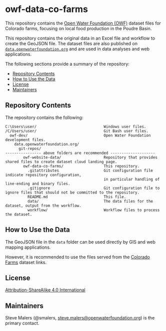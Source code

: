 # owf-data-co-farms #

This repository contains the [Open Water Foundation (OWF)](https://openwaterfoundation.org)
dataset files for Colorado farms, focusing on local food production in the Poudre Basin.

This repository contains the original data in an Excel file
and workflow to create the GeoJSON file.
The dataset files are also published on
[`data.openwaterfoundation.org`](https://data.openwaterfoundation.org)
and are used in data analyses and web applications.

The following sections provide a summary of the repository:

* [Repository Contents](#repository-contents)
* [How to Use the Data](#how-to-use-the-data)
* [License](#license)
* [Maintainers](#maintainers)

## Repository Contents ##

The repository contains the following:

```text
C:\Users\user/                              Windows user files.
/C/Users/user/                              Git Bash user files.
  owf-dev/                                  Open Water Foundation development files.
    data.openwaterfoundation.org/
      git-repos/
---------------- above folders are recommended --------------------
        owf-website-data/                   Repository that provides shared files to create dataset cloud landing page.
        owf-data-co-farms/                  This repository.
          .gitattributes                    Git configuration file indicate repository configuration,
                                            in particular handling of line-ending and binary files.
          .gitignore                        Git configuration file to ignore files that should not be committed to the repository.
          README.md                         This file.
          data/                             The data files for the dataset, output from the workflow.
          workflow/                         Workflow files to process the dataset.
```

## How to Use the Data ##

The GeoJSON file in the `data` folder can be used directly by GIS and web mapping applications.

However, it is recommended to use the files served from the
[Colorado Farms](https://data.openwaterfoundation.org/state/co/owf/forms/) dataset links.

## License ##

[Attribution-ShareAlike 4.0 International](https://creativecommons.org/licenses/by-sa/4.0/)

## Maintainers ##

Steve Malers (@smalers, steve.malers@openwaterfoundation.org) is the primary contact.
